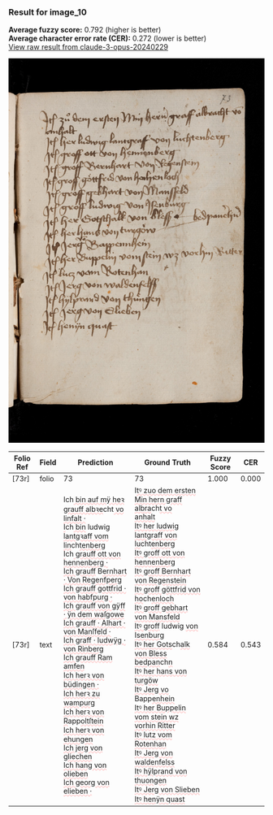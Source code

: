 ### Result for image_10
**Average fuzzy score:** 0.792 (higher is better)<br>**Average character error rate (CER):** 0.272 (lower is better)<br>[View raw result from claude-3-opus-20240229](https://github.com/RISE-UNIBAS/humanities_data_benchmark/blob/main/results/2025-10-24/T0289/request_T0289_image_10.json)

<img src="https://github.com/RISE-UNIBAS/humanities_data_benchmark/blob/main/benchmarks/medieval_manuscripts/images/image_10.jpg?raw=true" alt="image_10" width="800px">

<style>
.diff { text-decoration: underline; text-decoration-color: #ffcccc; text-decoration-style: wavy; }
</style>

| Folio Ref | Field | Prediction | Ground Truth | Fuzzy Score | CER |
|-----------|-------|------------|--------------|-------------|-----|
| [73r] | folio | 73 | 73 | 1.000 | 0.000 |
| [73r] | text | Ich<span class="diff"> bin auf mÿ heꝛ grauff albꝛe</span>cht<span class="diff"> vo<br> linfalt ·<br>I</span>ch<span class="diff"> bin</span> ludwig <span class="diff">lantgꝛaff vom lin</span>ch<span class="diff">tenberg<br>I</span>ch<span class="diff"> grauff ott von hennenberg ·<br>Ich grauff</span> B<span class="diff">ernhart · Von Regenfperg<br>Ich grauff gottfrid · von habfpurg ·<br>Ich grauff von gÿff · ÿn dem waſgowe<br>Ich grauff · Alhart · von Manſfeld ·<br>Ich graff · ludwÿg · von Rinberg<br>Ich grauff Ram amfen<br>Ich herꝛ von büdingen ·<br>Ich herꝛ zu wampurg<br>Ich herꝛ von R</span>app<span class="diff">oltſtein<br>Ich herꝛ von ehungen<br>Ich jerg von gliechen<br>Ich hang von olieben<br>Ich georg von elieben ·</span> | I<span class="diff">tꝰ zuo dem ersten Min hern graff albra</span>ch<span class="diff">t vo<br> anhalt<br> Itꝰ her ludwig lantgraff von lu</span>cht<span class="diff">enberg<br> Itꝰ groff ott von hennenberg<br> Itꝰ groff Bernhart von Regenstein<br> Itꝰ groff göttfrid von ho</span>ch<span class="diff">enloch<br>  Itꝰ groff gebhart von Mansfeld<br> Itꝰ groff</span> ludwig <span class="diff">von Isenburg<br> Itꝰ her Gots</span>ch<span class="diff">alk von Bless bedpan</span>ch<span class="diff">n<br> Itꝰ her hans von turgöw<br> Itꝰ Jerg vo</span> Bapp<span class="diff">enhein<br> Itꝰ her Buppelin vom stein wz vorhin Ritter<br> Itꝰ lutz vom Rotenhan<br> Itꝰ Jerg von waldenfelss<br> Itꝰ hÿlprand von thuongen<br> Itꝰ Jerg von Slieben<br> Itꝰ henÿn quast</span> | 0.584 | 0.543 |
